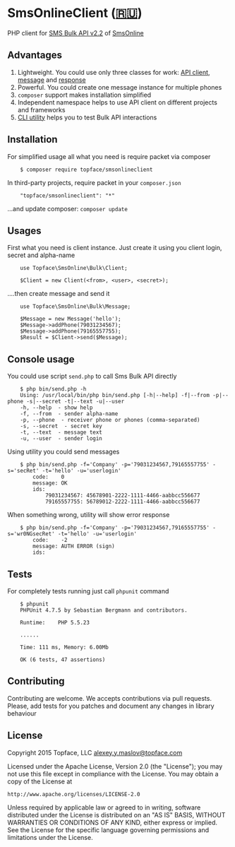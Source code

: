 # SmsOnlineClient ([🇷🇺](/README.md))

PHP client for [SMS Bulk API v2.2](http://ru.sms-online.com/doc/smsonline_sms_bulk_v2.2_en.pdf) of 
 [SmsOnline](sms-online.com)

## Advantages

1. Lightweight. You could use only three classes for work: [API client](/source/Bulk/Client.php), 
 [message](/source/Bulk/Message.php) and [response](/source/Bulk/Response.php)
2. Powerful. You could create one message instance for multiple phones  
3. `composer` support makes installation simplified
4. Independent namespace helps to use API client on different projects and frameworks
5. [CLI utility](/bin/send.php) helps you to test Bulk API interactions

## Installation

For simplified usage all what you need is require packet via composer

```
    $ composer require topface/smsonlineclient
```

In third-party projects, require packet in your `composer.json`

```
    "topface/smsonlineclient": "*"
```

...and update composer: `composer update`

## Usages

First what you need is client instance. Just create it using you client login, secret and alpha-name

```
    use Topface\SmsOnline\Bulk\Client;
    
    $Client = new Client(<from>, <user>, <secret>);
```

....then create message and send it

```
    use Topface\SmsOnline\Bulk\Message;

    $Message = new Message('hello');
    $Message->addPhone(79031234567);
    $Message->addPhone(79165557755);
    $Result = $Client->send($Message);
```

## Console usage

You could use script `send.php` to call Sms Bulk API directly

```
    $ php bin/send.php -h
    Using: /usr/local/bin/php bin/send.php [-h|--help] -f|--from -p|--phone -s|--secret -t|--text -u|--user
    -h, --help  - show help
    -f, --from  - sender alpha-name
    -p, --phone  - receiver phone or phones (comma-separated)
    -s, --secret  - secret key
    -t, --text  - message text
    -u, --user  - sender login
```

Using utility you could send messages

```
    $ php bin/send.php -f='Company' -p='79031234567,79165557755' -s='secRet' -t='hello' -u='userlogin'
        code:    0
        message: OK
        ids:
            79031234567: 45678901-2222-1111-4466-aabbcc556677
            79165557755: 56789012-2222-1111-4466-aabbcc556677
```

When something wrong, utility will show error response

```
    $ php bin/send.php -f='Company' -p='79031234567,79165557755' -s='wr0NGsecRet' -t='hello' -u='userlogin'
        code:    -2
        message: AUTH ERROR (sign)
        ids:
```

## Tests

For completely tests running just call `phpunit` command

```
    $ phpunit
    PHPUnit 4.7.5 by Sebastian Bergmann and contributors.
    
    Runtime:	PHP 5.5.23
    
    ......
    
    Time: 111 ms, Memory: 6.00Mb
    
    OK (6 tests, 47 assertions)
```

## Contributing

Contributing are welcome. 
We accepts contributions via pull requests.
Please, add tests for you patches and document any changes in library behaviour

## License

Copyright 2015 Topface, LLC <alexey.y.maslov@topface.com>

Licensed under the Apache License, Version 2.0 (the "License");
you may not use this file except in compliance with the License.
You may obtain a copy of the License at

    http://www.apache.org/licenses/LICENSE-2.0

Unless required by applicable law or agreed to in writing, software
distributed under the License is distributed on an "AS IS" BASIS,
WITHOUT WARRANTIES OR CONDITIONS OF ANY KIND, either express or implied.
See the License for the specific language governing permissions and
limitations under the License.
